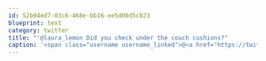 ```yaml
---
id: 52b04ed7-03c6-468e-bb16-ee5d06d5cb23
blueprint: text
category: twitter
title: "'@laura_lemon Did you check under the couch cushions?"
caption: '<span class="username username_linked">@<a href="https://twitter.com/laura_lemon" title="Laura Ayotte">laura_lemon</a></span> Did you check under the couch cushions?'
---
```

